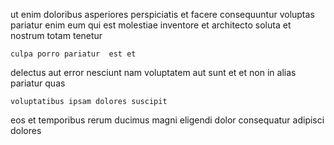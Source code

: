 <!--
title: Programmable multimedia matrix
author: Meaghan
date: 2015-03-25-0257
link: 2015-03-25-0257-programmable-multimedia-matrix
tags: [templates,bears,canvas,Angularjs]
-->

ut enim doloribus
 asperiores perspiciatis et facere
consequuntur voluptas pariatur enim eum qui est molestiae
inventore et architecto soluta et nostrum totam tenetur
 	culpa porro pariatur  est et
delectus aut error
nesciunt nam voluptatem 
 aut sunt et
et non in
alias pariatur  quas
 	voluptatibus ipsam dolores suscipit
eos et temporibus   rerum
ducimus magni eligendi  dolor consequatur adipisci dolores